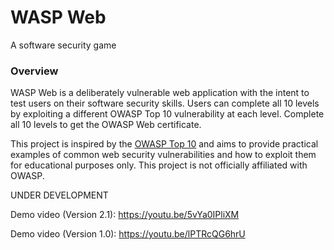 # WASP Web 

A software security game

### Overview
WASP Web is a deliberately vulnerable web application with the intent to test users 
on their software security skills. Users can complete all 10 levels by exploiting a different OWASP Top 10 
vulnerability at each level. Complete all 10 levels to get the OWASP Web certificate.

This project is inspired by the [OWASP Top 10](https://owasp.org/www-project-top-ten/) and aims to provide practical examples of common web security vulnerabilities and how to exploit them for educational purposes only. This project is not officially affiliated with OWASP.

UNDER DEVELOPMENT

Demo video (Version 2.1): https://youtu.be/5vYa0IPliXM

Demo video (Version 1.0): https://youtu.be/lPTRcQG6hrU
